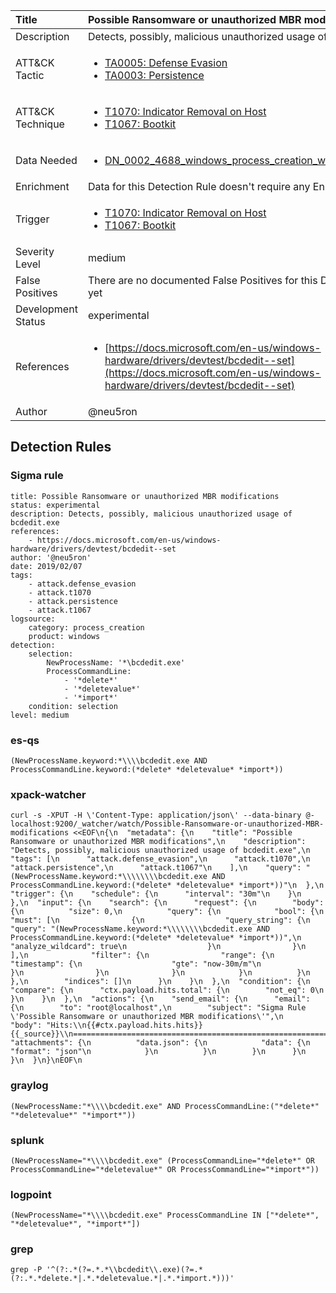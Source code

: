 | Title                | Possible Ransomware or unauthorized MBR modifications                                                                                                                                                 |
|:---------------------|:------------------------------------------------------------------------------------------------------------------------------------------------------------|
| Description          | Detects, possibly, malicious unauthorized usage of bcdedit.exe                                                                                                                                           |
| ATT&amp;CK Tactic    |  <ul><li>[TA0005: Defense Evasion](https://attack.mitre.org/tactics/TA0005)</li><li>[TA0003: Persistence](https://attack.mitre.org/tactics/TA0003)</li></ul>  |
| ATT&amp;CK Technique | <ul><li>[T1070: Indicator Removal on Host](https://attack.mitre.org/techniques/T1070)</li><li>[T1067: Bootkit](https://attack.mitre.org/techniques/T1067)</li></ul>  |
| Data Needed          | <ul><li>[DN_0002_4688_windows_process_creation_with_commandline](../Data_Needed/DN_0002_4688_windows_process_creation_with_commandline.md)</li></ul>  |
| Enrichment           |  Data for this Detection Rule doesn't require any Enrichments.  |
| Trigger              | <ul><li>[T1070: Indicator Removal on Host](../Triggers/T1070.md)</li><li>[T1067: Bootkit](../Triggers/T1067.md)</li></ul>  |
| Severity Level       | medium |
| False Positives      |  There are no documented False Positives for this Detection Rule yet  |
| Development Status   | experimental |
| References           | <ul><li>[https://docs.microsoft.com/en-us/windows-hardware/drivers/devtest/bcdedit--set](https://docs.microsoft.com/en-us/windows-hardware/drivers/devtest/bcdedit--set)</li></ul>  |
| Author               | @neu5ron |


## Detection Rules

### Sigma rule

```
title: Possible Ransomware or unauthorized MBR modifications
status: experimental
description: Detects, possibly, malicious unauthorized usage of bcdedit.exe
references:
    - https://docs.microsoft.com/en-us/windows-hardware/drivers/devtest/bcdedit--set
author: '@neu5ron'
date: 2019/02/07
tags:
    - attack.defense_evasion
    - attack.t1070
    - attack.persistence
    - attack.t1067
logsource:
    category: process_creation
    product: windows
detection:
    selection:
        NewProcessName: '*\bcdedit.exe'
        ProcessCommandLine:
            - '*delete*'
            - '*deletevalue*'
            - '*import*'
    condition: selection
level: medium

```





### es-qs
    
```
(NewProcessName.keyword:*\\\\bcdedit.exe AND ProcessCommandLine.keyword:(*delete* *deletevalue* *import*))
```


### xpack-watcher
    
```
curl -s -XPUT -H \'Content-Type: application/json\' --data-binary @- localhost:9200/_watcher/watch/Possible-Ransomware-or-unauthorized-MBR-modifications <<EOF\n{\n  "metadata": {\n    "title": "Possible Ransomware or unauthorized MBR modifications",\n    "description": "Detects, possibly, malicious unauthorized usage of bcdedit.exe",\n    "tags": [\n      "attack.defense_evasion",\n      "attack.t1070",\n      "attack.persistence",\n      "attack.t1067"\n    ],\n    "query": "(NewProcessName.keyword:*\\\\\\\\bcdedit.exe AND ProcessCommandLine.keyword:(*delete* *deletevalue* *import*))"\n  },\n  "trigger": {\n    "schedule": {\n      "interval": "30m"\n    }\n  },\n  "input": {\n    "search": {\n      "request": {\n        "body": {\n          "size": 0,\n          "query": {\n            "bool": {\n              "must": [\n                {\n                  "query_string": {\n                    "query": "(NewProcessName.keyword:*\\\\\\\\bcdedit.exe AND ProcessCommandLine.keyword:(*delete* *deletevalue* *import*))",\n                    "analyze_wildcard": true\n                  }\n                }\n              ],\n              "filter": {\n                "range": {\n                  "timestamp": {\n                    "gte": "now-30m/m"\n                  }\n                }\n              }\n            }\n          }\n        },\n        "indices": []\n      }\n    }\n  },\n  "condition": {\n    "compare": {\n      "ctx.payload.hits.total": {\n        "not_eq": 0\n      }\n    }\n  },\n  "actions": {\n    "send_email": {\n      "email": {\n        "to": "root@localhost",\n        "subject": "Sigma Rule \'Possible Ransomware or unauthorized MBR modifications\'",\n        "body": "Hits:\\n{{#ctx.payload.hits.hits}}{{_source}}\\n================================================================================\\n{{/ctx.payload.hits.hits}}",\n        "attachments": {\n          "data.json": {\n            "data": {\n              "format": "json"\n            }\n          }\n        }\n      }\n    }\n  }\n}\nEOF\n
```


### graylog
    
```
(NewProcessName:"*\\\\bcdedit.exe" AND ProcessCommandLine:("*delete*" "*deletevalue*" "*import*"))
```


### splunk
    
```
(NewProcessName="*\\\\bcdedit.exe" (ProcessCommandLine="*delete*" OR ProcessCommandLine="*deletevalue*" OR ProcessCommandLine="*import*"))
```


### logpoint
    
```
(NewProcessName="*\\\\bcdedit.exe" ProcessCommandLine IN ["*delete*", "*deletevalue*", "*import*"])
```


### grep
    
```
grep -P '^(?:.*(?=.*.*\\bcdedit\\.exe)(?=.*(?:.*.*delete.*|.*.*deletevalue.*|.*.*import.*)))'
```



